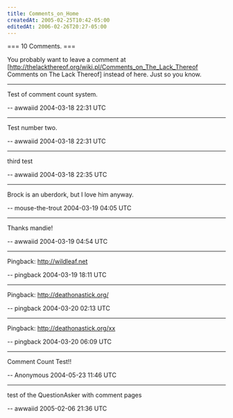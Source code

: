```yaml
---
title: Comments_on_Home
createdAt: 2005-02-25T10:42-05:00
editedAt: 2006-02-26T20:27-05:00
---
```


=== 10 Comments. ===

You probably want to leave a comment at [http://thelackthereof.org/wiki.pl/Comments_on_The_Lack_Thereof Comments on The Lack Thereof] instead of here. Just so you know.

----

Test of comment count system.

-- awwaiid 2004-03-18 22:31 UTC

----
Test number two.

-- awwaiid 2004-03-18 22:31 UTC

----
third test

-- awwaiid 2004-03-18 22:35 UTC

----
Brock is an uberdork, but I love him anyway.

-- mouse-the-trout 2004-03-19 04:05 UTC

----
Thanks mandie!

-- awwaiid 2004-03-19 04:54 UTC

----
Pingback: http://wildleaf.net

-- pingback 2004-03-19 18:11 UTC

----
Pingback: http://deathonastick.org/

-- pingback 2004-03-20 02:13 UTC

----
Pingback: http://deathonastick.org/xx

-- pingback 2004-03-20 06:09 UTC

----
Comment Count Test!!

-- Anonymous 2004-05-23 11:46 UTC


----

test of the QuestionAsker with comment pages

-- awwaiid 2005-02-06 21:36 UTC



